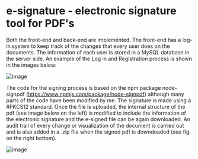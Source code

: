 # e-signature - electronic signature tool for PDF's
 
Both the front-end and back-end are implemented. The front-end has a log-in system to keep track of the changes that every user does on the documents. The information of each user is stored in a MySQL database in the server side. An example of the Log in and Registration process is shown in the images below:

![image](https://user-images.githubusercontent.com/57218498/105897651-bcec0c80-6018-11eb-8c83-3adbd80e102b.png)

The code for the signing process is based on the npm package node-signpdf (https://www.npmjs.com/package/node-signpdf) although many parts of the code have been modified by me. The signature is made using a #PKCS12 standard. Once the file is uploaded, the internal structure of the pdf (see image below on the left) is modified to include the information of the electronic signature and the e-signed file can be again downloaded. An audit trail of every change or visualization of the document is carried out and is also added in a .zip file when the signed pdf is downdoaded (see fig. on the right bottom).

![image](https://user-images.githubusercontent.com/57218498/105899899-967ba080-601b-11eb-9da0-6fc9d9ef45be.png)

